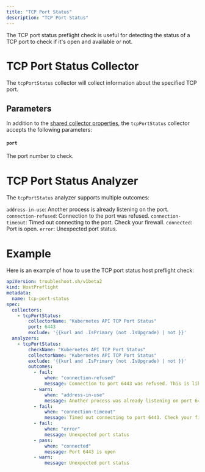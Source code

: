 ```yaml
---
title: "TCP Port Status"
description: "TCP Port Status"
---
```

 
The TCP port status preflight check is useful for detecting the status of a TCP port to check if it's open and available or not.

# TCP Port Status Collector

The `tcpPortStatus` collector will collect information about the specified TCP port.

## Parameters

In addition to the [shared collector properties](https://troubleshoot.sh/docs/collect/collectors/#shared-properties), the `tcpPortStatus` collector accepts the following parameters:

#### `port`

The port number to check.

# TCP Port Status Analyzer

The `tcpPortStatus` analyzer supports multiple outcomes:

`address-in-use`: Another process is already listening on the port.
`connection-refused`: Connection to the port was refused.
`connection-timeout`: Timed out connecting to the port. Check your firewall.
`connected`: Port is open.
`error`: Unexpected port status.

# Example

Here is an example of how to use the TCP port status host preflight check:

```yaml
apiVersion: troubleshoot.sh/v1beta2
kind: HostPreflight
metadata:
  name: tcp-port-status
spec:
  collectors:
    - tcpPortStatus:
        collectorName: "Kubernetes API TCP Port Status"
        port: 6443
        exclude: '{{kurl and .IsPrimary (not .IsUpgrade) | not }}'
  analyzers:
    - tcpPortStatus:
        checkName: "Kubernetes API TCP Port Status"
        collectorName: "Kubernetes API TCP Port Status"
        exclude: '{{kurl and .IsPrimary (not .IsUpgrade) | not }}'
        outcomes:
          - fail:
              when: "connection-refused"
              message: Connection to port 6443 was refused. This is likely to be a routing problem since this preflight configures a test server to listen on this port.
          - warn:
              when: "address-in-use"
              message: Another process was already listening on port 6443.
          - fail:
              when: "connection-timeout"
              message: Timed out connecting to port 6443. Check your firewall.
          - fail:
              when: "error"
              message: Unexpected port status
          - pass:
              when: "connected"
              message: Port 6443 is open
          - warn:
              message: Unexpected port status
```
